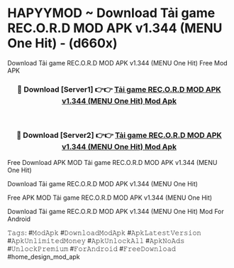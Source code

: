 # HAPYYMOD ~ Download Tải game REC.O.R.D MOD APK v1.344 (MENU One Hit) - (d660x)
Download Tải game REC.O.R.D MOD APK v1.344 (MENU One Hit) Free Mod APK

<div align="center">
<h3>🔴 Download [Server1] 👉👉 <a href="https://apk-comot.site?title=Tải_game_REC.O.R.D_MOD_APK_v1.344_(MENU_One_Hit)">Tải game REC.O.R.D MOD APK v1.344 (MENU One Hit) Mod Apk</a></h3><br>

<h3>🔴 Download [Server2] 👉👉 <a href="https://apk-comot.site?title=Tải_game_REC.O.R.D_MOD_APK_v1.344_(MENU_One_Hit)">Tải game REC.O.R.D MOD APK v1.344 (MENU One Hit) Mod Apk</a></h3>
</div>


Free Download APK MOD Tải game REC.O.R.D MOD APK v1.344 (MENU One Hit)

Download Tải game REC.O.R.D MOD APK v1.344 (MENU One Hit) 

Free APK MOD Tải game REC.O.R.D MOD APK v1.344 (MENU One Hit) 

Download Tải game REC.O.R.D MOD APK v1.344 (MENU One Hit) Mod For Android

𝚃𝚊𝚐𝚜: #𝙼𝚘𝚍𝙰𝚙𝚔 #𝙳𝚘𝚠𝚗𝚕𝚘𝚊𝚍𝙼𝚘𝚍𝙰𝚙𝚔 #𝙰𝚙𝚔𝙻𝚊𝚝𝚎𝚜𝚝𝚅𝚎𝚛𝚜𝚒𝚘𝚗 #𝙰𝚙𝚔𝚄𝚗𝚕𝚒𝚖𝚒𝚝𝚎𝚍𝙼𝚘𝚗𝚎𝚢 #𝙰𝚙𝚔𝚄𝚗𝚕𝚘𝚌𝚔𝙰𝚕𝚕 #𝙰𝚙𝚔𝙽𝚘𝙰𝚍𝚜 #𝚄𝚗𝚕𝚘𝚌𝚔𝙿𝚛𝚎𝚖𝚒𝚞𝚖 #𝙵𝚘𝚛𝙰𝚗𝚍𝚛𝚘𝚒𝚍 #𝙵𝚛𝚎𝚎𝙳𝚘𝚠𝚗𝚕𝚘𝚊𝚍 #home_design_mod_apk